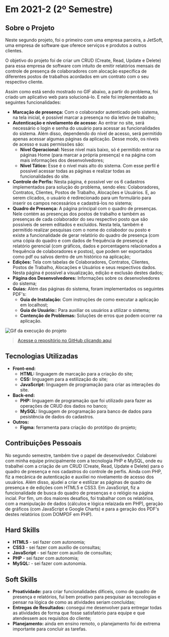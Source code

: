 # Em 2021-2 (2º Semestre)

## Sobre o Projeto

Neste segundo projeto, foi o primeiro com uma empresa parceira, a JetSoft, uma empresa de software que oferece serviços e produtos a outros clientes.

O objetivo do projeto foi de criar um CRUD (Create, Read, Update e Delete) para essa empresa de software com intuito de emitir relatórios mensais de controle de presença de colaboradores com alocação específica de diferentes postos de trabalhos acordados em um contrato com o seu respectivo cliente.

Assim como está sendo mostrado no GIF abaixo, a partir do problema, foi criado um aplicativo web para solucioná-lo. E nele foi implementado as seguintes funcionalidades:

* **Marcação de presença:** Com o colaborador autenticado pelo sistema, na tela inicial, é possível marcar a presença no dia letivo de trabalho;
* **Autenticação e nivelamento de acesso:** Ao entrar no site, será necessário o login e senha do usuário para acessar as funcionalidades do sistema. Além disso, dependendo do nível de acesso, será permitido apenas acessar algumas páginas da aplicação. Desse modo, os níveis de acesso e suas permissões são:
    - **Nível Operacional:** Nesse nível mais baixo, só é permitido entrar na páginas Home (para marcar a própria presença) e na página com mais informações dos desenvolvedores;
    - **Nível Tático:** Esse é o nível mais alto do sistema. Com esse perfil é possível acessar todas as páginas e realizar todas as funcionalidades do site.
* **Controle de Perfis:** Nesta página, é possível ver os 6 cadastros implementados para solução do problema, sendo eles: Colaboradores, Contratos, Clientes, Postos de Trabalho, Alocações e Usuários. E, ao serem clicados, o usuário é redirecionado para um formulário para inserir os campos necessários e cadastrá-los no sistema;
* **Quadro de Presença:** A página principal com o quadro de presenças. Nele contém as presenças dos postos de trabalho e também as presenças de cada colaborador do seu respectivo posto que são possíveis de serem editados e excluídos. Nesta tela, também é permitido realizar pesquisas com o nome do colabodor ou posto e existe a funcionalidade de gerar relatório do quadro de presença (com uma cópia do quadro e com dados de frequência de presença) e relatório gerencial (com gráficos, dados e porcentagens relacionados a frequência de colaboradores e postos), que podem ser exportados como pdf ou salvos dentro de um histórico na aplicação;
* **Edições:** Tela com tabelas de Colaboradores, Contratos, Clientes, Postos de Trabalho, Alocações e Usuários e seus respectivos dados. Nesta página é possível a visualização, edição e exclusão destes dados;
* **Página dos Desenvolvedores:** Informações sobre os desenvolvedores do sistema;
* **Guias:** Além das páginas do sistema, foram implementados os seguintes PDF's:
    - **Guia de Instalação:** Com instruções de como executar a aplicação em localhost;
    - **Guia de Usuário:**: Para auxiliar os usuários a utilizar o sistema;
    - **Contenção de Problemas:** Soluções de erros que podem ocorrer na aplicação.

![Gif da execução do projeto](../img/2-semestre.gif)

> [Acesse o repositório no GitHub clicando aqui](https://github.com/Inodevs/Inodevs)
## Tecnologias Utilizadas

* **Front-end:** 
    - **HTML:** linguagem de marcação para a criação do site;
    - **CSS:** linguagem para a estilização do site;
    - **JavaScript:** linguagem de programação para criar as interações do site.
* **Back-end:** 
    - **PHP:** linguagem de programação que foi utilizado para fazer as operações de CRUD dos dados no banco;
    - **MySQL:** linguagem de programação para banco de dados para pesistência de dados do cadastros.
* **Outros:** 
    - **Figma:** ferramenta para criação do protótipo do projeto;

## Contribuições Pessoais

No segundo semestre, também tive o papel de desenvolvedor. Colaborei com minha equipe principalmente com a tecnologia PHP e MySQL, onde eu trabalhei com a criação de um CRUD (Create, Read, Update e Delete) para o quadro de presença e nos cadastros do controle de perfis. Ainda com PHP, fiz a mecânica de autenticação e auxiliei no nivelamento de acesso dos usuários. Além disso, ajudei a criar e estilizar as páginas de quadro de presença e de edições com HTML5 e CSS3. Em JavaScript, fiz a funcionalidade de busca do quadro de presenças e o relógio na página incial. Por fim, um dos maiores desafios, foi trabalhar com os relatórios, com a manipulação de dados (cálculos e lógica relaizada em PHP), geração de gráficos (com JavaScript e Google Charts) e para a geração dos PDF's destes relatórios (com DOMPDF em PHP).

## Hard Skills

* **HTML5** - sei fazer com autonomia;
* **CSS3** - sei fazer com auxílio de consultas;
* **JavaScript** - sei fazer com auxílio de consultas;
* **PHP** - sei fazer com autonomia;
* **MySQL:** - sei fazer com autonomia.

## Soft Skills

* **Proatividade:** para criar funcionalidades díficeis, como de quadro de presença e relatórios, fui bem proativo para pesquisar as tecnologias e pensar na lógica de como as atividades seriam concluídas;
* **Entregas de Resultados:** consegui me desenvolver para entregar todas as atividades de forma que fosse satisfatório para equipe e que atendessem aos requisitos do cliente;
* **Planejamento:** ainda em ensino remoto, o planejamento foi de extrema importante para concluir as tarefas.
